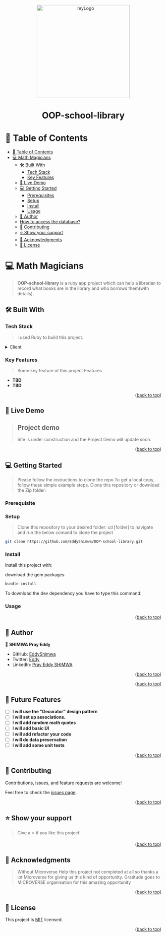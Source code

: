 <a name="readme-top"></a>

<div align="center">

<img src="https://user-images.githubusercontent.com/88631022/223114827-0ee83d90-fe13-4493-a70f-553f743faafb.PNG" alt="myLogo" width="300" />

  <h1><b>OOP-school-library</b></h1>

</div>

# 📗 Table of Contents

- [📗 Table of Contents](#-table-of-contents)
- [ 💻 Math Magicians ](#-math-magicians-)
  - [🛠 Built With ](#-built-with-)
    - [Tech Stack ](#tech-stack-)
    - [Key Features ](#key-features-)
  - [🚀 Live Demo ](#-live-demo-)
  - [💻 Getting Started ](#-getting-started-)
    - [Prerequisites](#prerequisites)
    - [Setup](#setup)
    - [Install](#install)
    - [Usage](#usage)
  - [👥 Author ](#-author-)
  - [How to access the database?](#how-to-access-the-database)
  - [🤝 Contributing ](#-contributing-)
  - [⭐️ Show your support ](#️-show-your-support-)
  - [🙏 Acknowledgments ](#-acknowledgments-)
  - [📝 License ](#-license-)

# 💻 Math Magicians <a name="about-project"></a>

> **OOP-school-library** is a ruby app project which can help a librarian to record what books are in the library and who borrows them(with details).

## 🛠 Built With <a name="built-with"></a>

### Tech Stack <a name="tech-stack"></a>

> I used Ruby to build this project.

<details>
  <summary>Client</summary>
  <ul>
    <li>Ruby</li>
  </ul>
</details>

### Key Features <a name="key-features"></a>

> Some key feature of this project
> Features

- **TBD**
- **TBD**

<p align="right">(<a href="#readme-top">back to top</a>)</p>

## 🚀 Live Demo <a name="live-demo"></a>

> ## Project demo
>
> Site is under construction and the Project Demo will update soon.

<p align="right">(<a href="#readme-top">back to top</a>)</p>

## 💻 Getting Started <a name="getting-started"></a>

> Please follow the instructions to clone the repo
> To get a local copy, follow these simple example steps.
> Clone this repository or download the Zip folder:

### Prerequisite

### Setup

> Clone this repository to your desired folder: cd [folder] to navigate and run the below comand to clone the project

```sh
git clone https://github.com/EddyShimwa/OOP-school-library.git
```

### Install

Install this project with:

download the gem packages

```sh
bundle install
```

To download the dev dependency you have to type this command:

### Usage

<p align="right">(<a href="#readme-top">back to top</a>)</p>

## 👥 Author <a name="authors"></a>

👤 **SHIMWA Pray Eddy**

- GitHub: [EddyShimwa](https://github.com/EddyShimwa)
- Twitter: [Eddy](https://twitter.com/eddy56388406)
- LinkedIn: [Pray Eddy SHIMWA](https://www.linkedin.com/in/pray-eddy-shimwa/)

<p align="right">(<a href="#readme-top">back to top</a>)</p>

<p align="right">(<a href="#readme-top">back to top</a>)</p>

## 🔭 Future Features <a name="future-features"></a>

- [ ] **I will  use the "Decorator" design pattern**
- [ ] **I will  set up associations.**
- [ ] **I will add random math quotes**
- [ ] **I will  add basic UI**
- [ ] **I will add refactor your code**
- [ ] **I will do data preservation**
- [ ] **I will add some unit tests**

<p align="right">(<a href="#readme-top">back to top</a>)</p>

## 🤝 Contributing <a name="contributing"></a>

Contributions, issues, and feature requests are welcome!

Feel free to check the [issues page](https://github.com/EddyShimwa/OOP-school-library/issues).

<p align="right">(<a href="#readme-top">back to top</a>)</p>

## ⭐️ Show your support <a name="support"></a>

> Give a ⭐️ if you like this project!

<p align="right">(<a href="#readme-top">back to top</a>)</p>

## 🙏 Acknowledgments <a name="acknowledgements"></a>

> Without Microverse Help this project not completed at all so thanks a lot Microverse for giving us this kind of opportunity.
Gratitude goes to MICROVERSE organisation for this amazing opportunity
<p align="right">(<a href="#readme-top">back to top</a>)</p>

## 📝 License <a name="license"></a>

This project is [MIT](./LICENSE) licensed.

<p align="right">(<a href="#readme-top">back to top</a>)</p>
